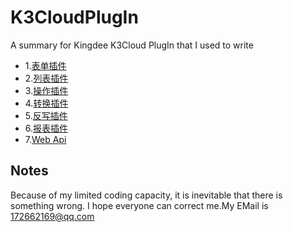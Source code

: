 # K3CloudPlugIn
A summary for Kingdee K3Cloud PlugIn that I used to write
* 1.[表单插件]()
* 2.[列表插件]()
* 3.[操作插件]()
* 4.[转换插件]()
* 5.[反写插件]()
* 6.[报表插件]()
* 7.[Web Api]()
## Notes
Because of my limited coding capacity, it is inevitable that there is something wrong. I hope everyone can correct me.My EMail is <172662169@qq.com>
